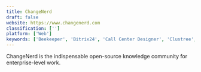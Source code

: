 ```yaml
---
title: ChangeNerd
draft: false 
website: https://www.changenerd.com
classification: ['']
platform: ['Web']
keywords: ['Beekeeper', 'Bitrix24', 'Call Center Designer', 'Clustree', 'CornerThought', 'EasyData', 'Holy-Dis Planexa', 'InVision WFM', 'Inova Desktop Presenter', 'KnoahSoft Harmony', 'MobiWork MWS', 'Redbooks', 'WorkFusion', 'WorkJam', 'Zuus Workforce', 'nGUVU']
---
```

ChangeNerd is the indispensable open-source knowledge community for enterprise-level work.